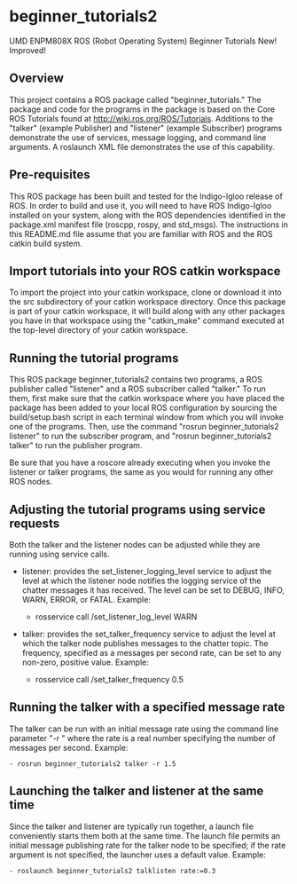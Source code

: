 # beginner_tutorials2
UMD ENPM808X ROS (Robot Operating System) Beginner Tutorials New! Improved!

## Overview
This project contains a ROS package called "beginner_tutorials."  The package
and code for the programs in the package is based on the Core ROS Tutorials found at http://wiki.ros.org/ROS/Tutorials.  Additions to the "talker" (example Publisher) and "listener" (example Subscriber)
programs demonstrate the use of services, message logging, and command line arguments.  A roslaunch
XML file demonstrates the use of this capability.

## Pre-requisites
This ROS package has been built and tested for the Indigo-Igloo release of ROS.
In order to build and use it, you will need to have ROS Indigo-Igloo installed on your system, along with the ROS dependencies identified in the package.xml manifest file (roscpp, rospy, and std_msgs).  The instructions in this README.md file assume that you are familiar with ROS and the ROS catkin build system.

## Import tutorials into your ROS catkin workspace
To import the project into your catkin workspace, clone or download it into the src subdirectory of your catkin workspace directory.  Once this package is part of your catkin workspace, it will build along with any other packages you have in that workspace using the "catkin_make" command executed at the top-level directory of your catkin workspace.

## Running the tutorial programs
This ROS package beginner_tutorials2 contains two programs, a ROS publisher called "listener" and a ROS subscriber called "talker."  To run them, first make sure that the catkin workspace where you have placed the package has been added to your local ROS configuration by sourcing the build/setup.bash script in each terminal window from which you will invoke one of the programs.  Then, use the command
"rosrun beginner_tutorials2 listener" to run the subscriber program, and
"rosrun beginner_tutorials2 talker" to run the publisher program.

Be sure that you have a roscore already executing when you invoke the listener
or talker programs, the same as you would for running any other ROS nodes.

## Adjusting the tutorial programs using service requests
Both the talker and the listener nodes can be adjusted while they are running using service calls.

- listener: provides the set_listener_logging_level service to adjust the level at which the listener node notifies the logging service of the chatter messages it has received.  The level can be set to DEBUG, INFO, WARN, ERROR, or FATAL.  Example:

    - rosservice call /set_listener_log_level WARN

- talker: provides the set_talker_frequency service to adjust the level at which the talker node publishes messages to the chatter topic.  The frequency, specified as a messages per second rate, can be set to any non-zero, positive value.  Example:

    - rosservice call /set_talker_frequency 0.5
    
## Running the talker with a specified message rate
The talker can be run with an initial message rate using the command line parameter "-r <rate>" where the rate is a real number specifying the number of messages per second.  Example:

    - rosrun beginner_tutorials2 talker -r 1.5
    
## Launching the talker and listener at the same time
Since the talker and listener are typically run together, a launch file conveniently starts them both at the same time.  The launch file permits an initial message publishing rate for the talker node to be specified; if the rate argument is not specified, the launcher uses a default value.  Example:

    - roslaunch beginner_tutorials2 talklisten rate:=0.3
